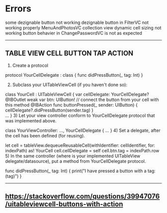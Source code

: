 #  Errors
some dezignable button not working
dezignable button in FilterVC not working properly
MenuAndPhotosVC collection view dynamic cell sizing not working
button behavier in ChangePasswordVC is not as expected



--------------------------------------------------------------------------
TABLE VIEW CELL BUTTON TAP ACTION
----------------------------------------------------

1) Create a protocol

protocol YourCellDelegate : class {
    func didPressButton(_ tag: Int)
}


2) Subclass your UITableViewCell (if you haven't done so):

class YourCell : UITableViewCell
{
     var cellDelegate: YourCellDelegate?   
      @IBOutlet weak var btn: UIButton!
    // connect the button from your cell with this method
    @IBAction func buttonPressed(_ sender: UIButton) {
        cellDelegate?.didPressButton(sender.tag)
    }         
    ...
}
3) Let your view controller conform to YourCellDelegate protocol that was implemented above.

class YourViewController: ..., YourCellDelegate {  ... }
4) Set a delegate, after the cell has been defined (for reusing).

let cell = tableView.dequeueReusableCell(withIdentifier: cellIdentifier, for: indexPath) as! YourCell
cell.cellDelegate = self
cell.btn.tag = indexPath.row
5) In the same controller (where is your implemented UITableView delegate/datasource), put a method from YourCellDelegate protocol.

func didPressButton(_ tag: Int) {
     print("I have pressed a button with a tag: \(tag)")
}

-------------------------------------------------------------------
https://stackoverflow.com/questions/39947076/uitableviewcell-buttons-with-action
-------------------------------------------------------------------
